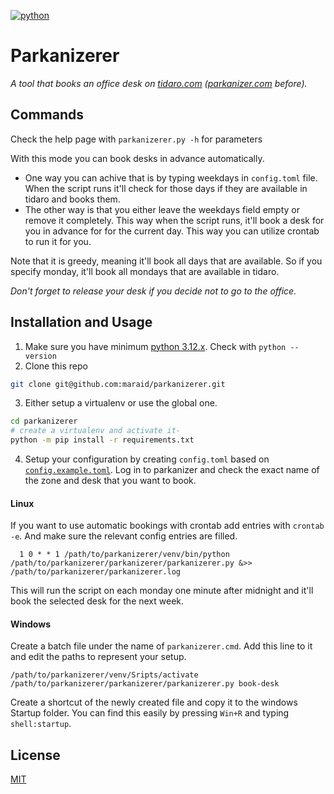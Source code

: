 
[![python](https://img.shields.io/badge/Python-3.12-3776AB.svg?style=flat&logo=python&logoColor=white)](https://www.python.org)

# Parkanizerer

_A tool that books an office desk on [tidaro.com](https://www.tidaro.com) ([parkanizer.com](https://share.parkanizer.com/) before)._ 

## Commands
Check the help page with `parkanizerer.py -h` for parameters

With this mode you can book desks in advance automatically.
  - One way you can achive that is by typing weekdays in `config.toml` file. When the script runs it'll check for those days if they are available in tidaro and books them. 
  - The other way is that you either leave the weekdays field empty or remove it completely. This way when the script runs, it'll book a desk for you in advance for for the current day. This way you can utilize crontab to run it for you.

Note that it is greedy, meaning it'll book all days that are available. So if you specify monday, it'll book all mondays that are available in tidaro.

*Don't forget to release your desk if you decide not to go to the office.*

## Installation and Usage
1. Make sure you have minimum [python 3.12.x](https://www.python.org/downloads/). Check with `python --version`
2. Clone this repo
```bash
git clone git@github.com:maraid/parkanizerer.git
```
3. Either setup a virtualenv or use the global one.
```bash
cd parkanizerer
# create a virtualenv and activate it-
python -m pip install -r requirements.txt
```

4. Setup your configuration by creating `config.toml` based on [`config.example.toml`](https://github.com/maraid/parkanizerer/blob/master/config.example.toml). Log in to parkanizer and check the exact name of the zone and desk that you want to book.


#### Linux
If you want to use automatic bookings with crontab add entries with  `crontab -e`. And make sure the relevant config entries are filled.

```text
  1 0 * * 1 /path/to/parkanizerer/venv/bin/python /path/to/parkanizerer/parkanizerer/parkanizerer.py &>> /path/to/parkanizerer/parkanizerer.log
```
This will run the script on each monday one minute after midnight and it'll book the selected desk for the next week.

#### Windows

Create a batch file under the name of `parkanizerer.cmd`. Add this line to it and edit the paths to represent your setup.
```batch
/path/to/parkanizerer/venv/Sripts/activate /path/to/parkanizerer/parkanizerer/parkanizerer.py book-desk
```
Create a shortcut of the newly created file and copy it to the windows Startup folder. You can find this easily by pressing `Win+R` and typing `shell:startup`.

## License

[MIT](https://choosealicense.com/licenses/mit/)
